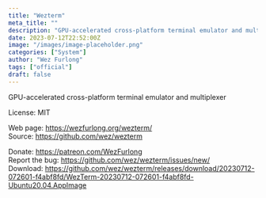 ```yaml
---
title: "Wezterm"
meta_title: ""
description: "GPU-accelerated cross-platform terminal emulator and multiplexer"
date: 2023-07-12T22:52:00Z
image: "/images/image-placeholder.png"
categories: ["System"]
author: "Wez Furlong"
tags: ["official"]
draft: false
---
```


GPU-accelerated cross-platform terminal emulator and multiplexer

License: MIT

Web page: https://wezfurlong.org/wezterm/  
Source: https://github.com/wez/wezterm

Donate: https://patreon.com/WezFurlong  
Report the bug: https://github.com/wez/wezterm/issues/new/  
Download: https://github.com/wez/wezterm/releases/download/20230712-072601-f4abf8fd/WezTerm-20230712-072601-f4abf8fd-Ubuntu20.04.AppImage
